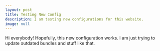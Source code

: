 ```yaml
---
layout: post
title: Testing New Config
description: I am testing new configurations for this website.
image: null
---
```


Hi everybody! Hopefully, this new configuration works. I am just trying to update outdated bundles and stuff like that.
